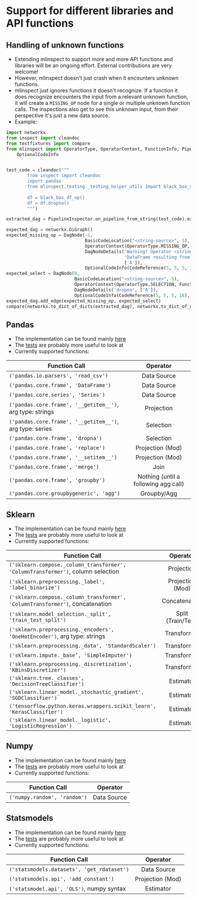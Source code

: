 # Support for different libraries and API functions

## Handling of unknown functions
* Extending mlinspect to support more and more API functions and libraries will be an ongoing effort. External contributions are very welcome! 
* However, mlinspect doesn't just crash when it encounters unknown functions.
* mlinspect just ignores functions it doesn't recognize. If a function it does recognize encounters the input from a relevant unknown function, it will create a `MISSING_OP` node for a single or multiple unknown function calls. The inspections also get to see this unknown input, from their perspective it's just a new data source.
* Example:
```python
import networkx
from inspect import cleandoc
from testfixtures import compare
from mlinspect import OperatorType, OperatorContext, FunctionInfo, PipelineInspector, CodeReference, DagNode, BasicCodeLocation, DagNodeDetails, \
    OptionalCodeInfo


test_code = cleandoc("""
        from inspect import cleandoc
        import pandas
        from mlinspect.testing._testing_helper_utils import black_box_df_op
        
        df = black_box_df_op()
        df = df.dropna()
        """)

extracted_dag = PipelineInspector.on_pipeline_from_string(test_code).execute().dag

expected_dag = networkx.DiGraph()
expected_missing_op = DagNode(-1,
                              BasicCodeLocation("<string-source>", 5),
                              OperatorContext(OperatorType.MISSING_OP, None),
                              DagNodeDetails('Warning! Operator <string-source>:5 (df.dropna()) encountered a '
                                             'DataFrame resulting from an operation without mlinspect support!',
                                             ['A']),
                              OptionalCodeInfo(CodeReference(5, 5, 5, 16), 'df.dropna()'))
expected_select = DagNode(0,
                          BasicCodeLocation("<string-source>", 5),
                          OperatorContext(OperatorType.SELECTION, FunctionInfo('pandas.core.frame', 'dropna')),
                          DagNodeDetails('dropna', ['A']),
                          OptionalCodeInfo(CodeReference(5, 5, 5, 16), 'df.dropna()'))
expected_dag.add_edge(expected_missing_op, expected_select)
compare(networkx.to_dict_of_dicts(extracted_dag), networkx.to_dict_of_dicts(expected_dag))
```

## Pandas 
* The implementation can be found mainly [here](./_patch_pandas.py)
* The [tests](../../test/monkeypatching/test_patch_pandas.py) are probably more useful to look at
* Currently supported functions: 

| Function Call        | Operator        
| ------------- |:-------------:|
| `('pandas.io.parsers', 'read_csv')`      | Data Source | 
| `('pandas.core.frame', 'DataFrame')`      | Data Source      | 
| `('pandas.core.series', 'Series')`      | Data Source      | 
| `('pandas.core.frame', '__getitem__')`, arg type: strings | Projection|
| `('pandas.core.frame', '__getitem__')`, arg type: series | Selection |
| `('pandas.core.frame', 'dropna')` | Selection      |
| `('pandas.core.frame', 'replace')` | Projection (Mod)      |
| `('pandas.core.frame', '__setitem__')` | Projection (Mod)      |
| `('pandas.core.frame', 'merge')` | Join      |
| `('pandas.core.frame', 'groupby')` | Nothing (until a following agg call)     |
| `('pandas.core.groupbygeneric', 'agg')` | Groupby/Agg      |

## Sklearn 
* The implementation can be found mainly [here](./_patch_sklearn.py)
* The [tests](../../test/monkeypatching/test_patch_sklearn.py) are probably more useful to look at 
* Currently supported functions: 

| Function Call        | Operator        
| ------------- |:-------------:|
| `('sklearn.compose._column_transformer', 'ColumnTransformer')`, column selection      | Projection |
| `('sklearn.preprocessing._label', 'label_binarize')` | Projection (Mod)      |
| `('sklearn.compose._column_transformer', 'ColumnTransformer')`, concatenation      | Concatenation      |
| `('sklearn.model_selection._split', 'train_test_split')` | Split (Train/Test) 
| `('sklearn.preprocessing._encoders', 'OneHotEncoder')`, arg type: strings | Transformer |
| `('sklearn.preprocessing._data', 'StandardScaler')` | Transformer      |
| `('sklearn.impute._base’, 'SimpleImputer')` | Transformer      |
| `('sklearn.preprocessing._discretization', 'KBinsDiscretizer')` | Transformer      |
| `('sklearn.tree._classes', 'DecisionTreeClassifier')` | Estimator      |
| `('sklearn.linear_model._stochastic_gradient', 'SGDClassifier')` | Estimator      |
| `('tensorflow.python.keras.wrappers.scikit_learn', 'KerasClassifier')` | Estimator      |
| `('sklearn.linear_model._logistic', 'LogisticRegression')` | Estimator      |


## Numpy 
* The implementation can be found mainly [here](./_patch_numpy.py)
* The [tests](../../test/monkeypatching/test_patch_numpy.py) are probably more useful to look at 
* Currently supported functions: 

| Function Call        | Operator        
| ------------- |:-------------:|
| `('numpy.random', 'random')`      | Data Source | 

## Statsmodels
* The implementation can be found mainly [here](./_patch_statsmodels.py)
* The [tests](../../test/monkeypatching/test_patch_statsmodels.py) are probably more useful to look at 
* Currently supported functions: 

| Function Call        | Operator        
| ------------- |:-------------:|
| `('statsmodels.datasets', 'get_rdataset')`      | Data Source | 
| `('statsmodels.api', 'add_constant')`      | Projection (Mod) | 
| `('statsmodel.api', 'OLS')`, numpy syntax      | Estimator | 

